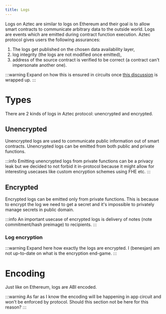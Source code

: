 ```yaml
---
title: Logs
---
```


Logs on Aztec are similar to logs on Ethereum and their goal is to allow smart contracts to communicate arbitrary data to the outside world.
Logs are events which are emitted during contract function execution.
Aztec protocol gives users the following assurances:
1. The logs get published on the chosen data availability layer,
2. log integrity (the logs are not modified once emitted),
3. address of the source contract is verified to be correct (a contract can't impersonate another one).

:::warning Expand on how this is ensured in circuits once [this discussion](https://forum.aztec.network/t/issues-with-logs/2609/) is wrapped up.
:::

# Types
There are 2 kinds of logs in Aztec protocol: unencrypted and encrypted.

## Unencrypted
Unencrypted logs are used to communicate public information out of smart contracts.
Unencrypted logs can be emitted from both public and private functions.

:::info
Emitting unencrypted logs from private functions can be a privacy leak but we decided to not forbid it in-protocol because it might allow for interesting usecases like custom encryption schemes using FHE etc.
:::

## Encrypted
Encrypted logs can be emitted only from private functions.
This is because to encrypt the log we need to get a secret and it's impossible to privately manage secrets in public domain.

:::info
An important usecase of encrypted logs is delivery of notes (note commitment/hash preimage) to recipients.
:::

### Log encryption

:::warning
Expand here how exactly the logs are encrypted.
I (benesjan) am not up-to-date on what is the encryption end-game.
:::

# Encoding
Just like on Ethereum, logs are ABI encoded.

:::warning As far as I know the encoding will be happening in app circuit and won't be enforced by protocol. Should this section not be here for this reason?
:::